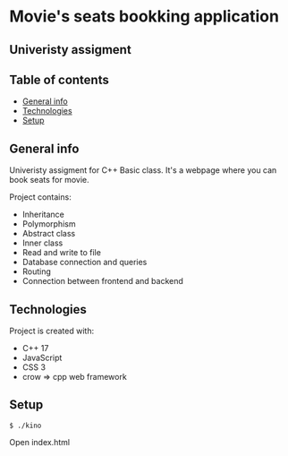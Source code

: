 ﻿# Movie's seats bookking application
## Univeristy assigment

## Table of contents
* [General info](#general-info)
* [Technologies](#technologies)
* [Setup](#setup)

## General info
Univeristy assigment for C++ Basic class. It's a webpage where you can book seats for movie.

Project contains:
* Inheritance
* Polymorphism
* Abstract class
* Inner class
* Read and write to file
* Database connection and queries
* Routing
* Connection between frontend and backend

## Technologies
Project is created with:
* C++ 17
* JavaScript
* CSS 3
* crow => cpp web framework 

## Setup

```
$ ./kino
```
Open index.html
